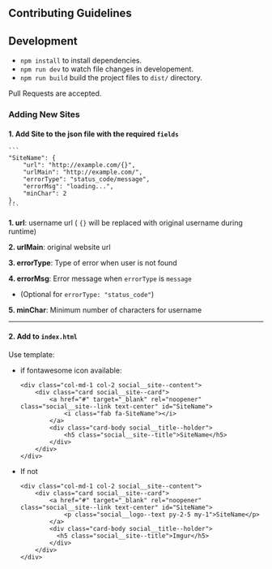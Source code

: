 ## Contributing Guidelines

## Development
- `npm install` to install dependencies.
- `npm run dev` to watch file changes in developement.
- `npm run build` build the project files to `dist/` directory.

Pull Requests are accepted.

### Adding New Sites
#### 1. Add Site to the json file with the required `fields`

    ```
    "SiteName": {
        "url": "http://example.com/{}",
        "urlMain": "http://example.com/",
        "errorType": "status_code/message",
        "errorMsg": "loading...",
        "minChar": 2
    },
    ```
**1. url**: username url ( `{}` will be replaced with original username during runtime)

**2. urlMain**: original website url

**3. errorType**: Type of error when user is not found

**4. errorMsg**: Error message when `errorType` is `message` 
   - (Optional for `errorType: "status_code"`)
    
**5. minChar**: Minimum number of characters for username
<hr>

#### 2. Add to `index.html`
Use template:

  - if fontawesome icon available: 
    ```
    <div class="col-md-1 col-2 social__site--content">
        <div class="card social__site--card">
            <a href="#" target="_blank" rel="noopener" class="social__site--link text-center" id="SiteName">
                <i class="fab fa-SiteName"></i>
            </a>
            <div class="card-body social__title--holder">
                <h5 class="social__site--title">SiteName</h5>
            </div>
        </div>
    </div>
    ```

  - If not
    ```
    <div class="col-md-1 col-2 social__site--content">
        <div class="card social__site--card">
            <a href="#" target="_blank" rel="noopener" class="social__site--link text-center" id="SiteName">
                <p class="social__logo--text py-2-5 my-1">SiteName</p>
            </a>
            <div class="card-body social__title--holder">
              <h5 class="social__site--title">Imgur</h5>
            </div>
        </div>
    </div>
    ```
